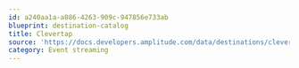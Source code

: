 ```yaml
---
id: a240aa1a-a086-4263-909c-947856e733ab
blueprint: destination-catalog
title: Clevertap
source: 'https://docs.developers.amplitude.com/data/destinations/clevertap'
category: Event streaming
---
```

